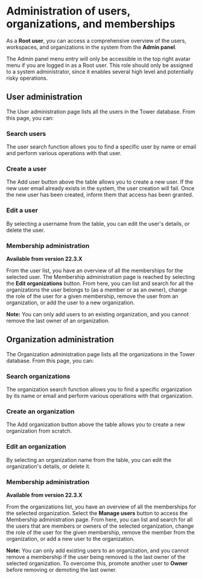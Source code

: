# Administration of users, organizations, and memberships

As a **Root user**, you can access a comprehensive overview of the users, workspaces, and organizations in the system from the **Admin panel**.

The Admin panel menu entry will only be accessible in the top right avatar menu if you are logged in as a Root user. This role should only be assigned to a system administrator, since it enables several high level and potentially risky operations.

## User administration

The User administration page lists all the users in the Tower database. From this page, you can:

### Search users
The user search function allows you to find a specific user by name or email and perform various operations with that user.

### Create a user
The Add user button above the table allows you to create a new user. If the new user email already exists in the system, the user creation will fail. Once the new user has been created, inform them that access has been granted.

### Edit a user

By selecting a username from the table, you can edit the user's details, or delete the user.

### Membership administration 

**Available from version 22.3.X**

From the user list, you have an overview of all the memberships for the selected user. The Membership administration page is reached by selecting the **Edit organizations** button. From here, you can list and search for all the organizations the user belongs to (as a member or as an owner), change the role of the user for a given membership, remove the user from an organization, or add the user to a new organization. 

**Note:** You can only add users to an existing organization, and you cannot remove the last owner of an organization.

## Organization administration

The Organization administration page lists all the organizations in the Tower database. From this page, you can:

### Search organizations

The organization search function allows you to find a specific organization by its name or email and perform various operations with that organization.

### Create an organization

The Add organization button above the table allows you to create a new organization from scratch.

### Edit an organization

By selecting an organization name from the table, you can edit the organization's details, or delete it.

### Membership administration 

**Available from version 22.3.X**

From the organizations list, you have an overview of all the memberships for the selected organization. Select the **Manage users** button to access the Membership administration page. From here, you can list and search for all the users that are members or owners of the selected organization, change the role of the user for the given membership, remove the member from the organization, or add a new user to the organization.

**Note:** You can only add existing users to an organization, and you cannot remove a membership if the user being removed is the last owner of the selected organization. To overcome this, promote another user to **Owner** before removing or demoting the last owner.
